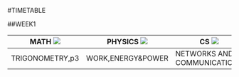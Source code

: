 #TIMETABLE


##WEEK1


 | MATH ![](https://encrypted-tbn0.gstatic.com/images?q=tbn:ANd9GcRf5Ff8NDl5UAzXkjjy803MTR_nLsntQEtfPQ&usqp=CAU) | PHYSICS ![](https://media.istockphoto.com/photos/physics-picture-id160111226?s=612x612) | CS ![](https://image.shutterstock.com/image-illustration/computer-science-title-surrounded-by-600w-207443752.jpg) |
 |---|---|---|
|TRIGONOMETRY,p3|WORK,ENERGY&POWER|NETWORKS AND COMMUNICATIONS|